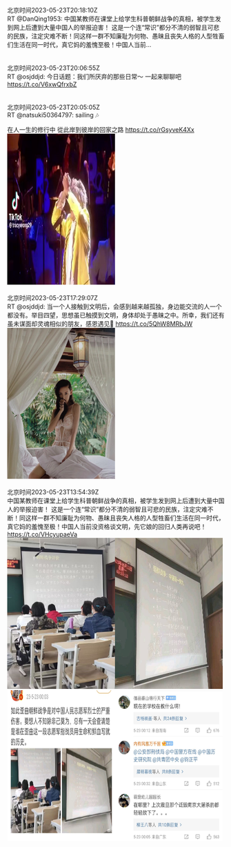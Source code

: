 北京时间2023-05-23T20:18:10Z<br>RT @DanQing1953: 中国某教师在课堂上给学生科普朝鲜战争的真相，被学生发到网上后遭到大量中国人的举报迫害！
这是一个连“常识”都分不清的弱智且可悲的民族，注定灾难不断！同这样一群不知廉耻为何物、愚昧且丧失人格的人型牲畜们生活在同一时代，真它妈的羞愧至极！中国人当前…<br><br><br>北京时间2023-05-23T20:06:55Z<br>RT @osjddjd: 今日话题：我们所厌弃的那些日常～
一起来聊聊吧 https://t.co/V6xwQfrxbZ<br><br><br>北京时间2023-05-23T20:05:05Z<br>RT @natsuki50364797: sailing 🎶

在人一生的修行中
從此岸到彼岸的回家之路 https://t.co/rGsyveK4Xx<br><img src='/temp/video/2023/u-Month-5/c-Day-23/DanQing1953/1660980165097426945_0.jpg' width='250' height='350'><br><br>北京时间2023-05-23T17:29:07Z<br>RT @osjddjd: 当一个人接触到文明后，会感到越来越孤独，身边能交流的人一个都没有。举目四望，思想虽已触摸到文明，身体却处于愚昧之中。所幸，我们还有虽未谋面却灵魂相似的朋友，感恩遇见🙏 https://t.co/5QhW8MRbJW<br><img src='/temp/image/2023/u-Month-5/1660940913127096320_0.jpg' width='250' height='350'><br><br>北京时间2023-05-23T13:54:39Z<br>中国某教师在课堂上给学生科普朝鲜战争的真相，被学生发到网上后遭到大量中国人的举报迫害！
这是一个连“常识”都分不清的弱智且可悲的民族，注定灾难不断！同这样一群不知廉耻为何物、愚昧且丧失人格的人型牲畜们生活在同一时代，真它妈的羞愧至极！中国人当前没资格谈文明，先它娘的回归人类再说吧！ https://t.co/VHcyupaeVa<br><img src='/temp/image/2023/u-Month-5/1660886944102985728_0.jpg' width='250' height='350'><img src='/temp/image/2023/u-Month-5/1660886944102985728_1.jpg' width='250' height='350'><img src='/temp/image/2023/u-Month-5/1660886944102985728_2.jpg' width='250' height='350'><img src='/temp/image/2023/u-Month-5/1660886944102985728_3.jpg' width='250' height='350'><br><br>
